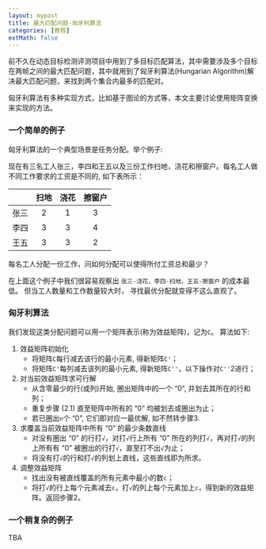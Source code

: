 ```yaml
---
layout: mypost
title: 最大匹配问题-匈牙利算法
categories: [教程]
extMath: false
---
```


前不久在动态目标检测评测项目中用到了多目标匹配算法，其中需要涉及多个目标在两帧之间的最大匹配问题，其中就用到了匈牙利算法(Hungarian Algorithm)解决最大匹配问题，来找到两个集合内最多的匹配对。

匈牙利算法有多种实现方式，比如基于图论的方式等，本文主要讨论使用矩阵变换来实现的方法。

### 一个简单的例子

匈牙利算法的一个典型场景是任务分配。举个例子:

现在有三名工人张三，李四和王五以及三份工作扫地，浇花和擦窗户。每名工人做不同工作要求的工资是不同的, 如下表所示：

<table>
  <thead>
    <tr>
      <th style="text-align: center">&nbsp;</th>
      <th style="text-align: center">扫地</th>
      <th style="text-align: center">浇花</th>
      <th style="text-align: center">擦窗户</th>
    </tr>
  </thead>
  <tbody>
    <tr>
      <td style="text-align: center">张三</td>
      <td style="text-align: center">2</td>
      <td style="text-align: center">1</td>
      <td style="text-align: center">3</td>
    </tr>
    <tr>
      <td style="text-align: center">李四</td>
      <td style="text-align: center">3</td>
      <td style="text-align: center">3</td>
      <td style="text-align: center">4</td>
    </tr>
    <tr>
      <td style="text-align: center">王五</td>
      <td style="text-align: center">3</td>
      <td style="text-align: center">3</td>
      <td style="text-align: center">2</td>
    </tr>
  </tbody>
</table>

每名工人分配一份工作，问如何分配可以使得所付工资总和最少？

在上面这个例子中我们很容易观察出 `张三-浇花，李四-扫地，王五-擦窗户` 的成本最低。 但当工人数量和工作数量较大时， 寻找最优分配就变得不这么直观了。

### 匈牙利算法

我们发现这类分配问题可以用一个矩阵表示(称为效益矩阵)，记为`C`。
算法如下:

1. 效益矩阵初始化
   - 将矩阵`C`每行减去该行的最小元素, 得新矩阵`C'`；
   - 将矩阵`C'`每列减去该列的最小元素, 得新矩阵`C''`，以下操作对`C''`2进行；
2. 对当前效益矩阵求可行解
   - 从含零最少的行(或列)开始, 圈出矩阵中的一个 “0”, 并划去其所在的行和列；
   - 重复步骤 (2.1) 直至矩阵中所有的 “0” 均被划去或圈出为止；
   - 若已圈出`n`个 “0”, 它们即对应一最优解, 如不然转步骤3.
3. 求覆盖当前效益矩阵中所有 “0” 的最少条数直线
   - 对没有圈出 “0” 的行打`√`，对打`√`行上所有 “0” 所在的列打`√`，再对打`√`的列上所有有 “0” 被圈出的行打`√`，直至打不出`√`为止；
   - 将没有打`√`的行和打`√`的列划上直线，这些直线即为所求。
4. 调整效益矩阵
   - 找出没有被直线覆盖的所有元素中最小的数`c`；
   - 将打`√`的行上每个元素减去`c`，打`√`的列上每个元素加上`c`，得到新的效益矩阵。返回步骤2。

### 一个稍复杂的例子

TBA


